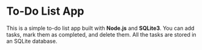 # To-Do List App

This is a simple to-do list app built with **Node.js** and **SQLite3**. You can add tasks, mark them as completed, and delete them. All the tasks are stored in an SQLite database.

